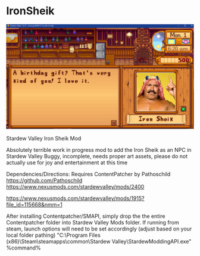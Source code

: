 # IronSheik
![Alt text](https://github.com/RomanceOfTheThreeFumos/IronSheik/blob/main/Screenshot%202024-11-29%20025059.png?raw=true "The SFW Screen Lol")

Stardew Valley Iron Sheik Mod

Absolutely terrible work in progress mod to add the Iron Sheik as an NPC in Stardew Valley
Buggy, incomplete, needs proper art assets, please do not actually use for joy and entertainment at this time

Dependencies/Directions:
Requires ContentPatcher by Pathoschild
https://github.com/Pathoschild
https://www.nexusmods.com/stardewvalley/mods/2400

https://www.nexusmods.com/stardewvalley/mods/1915?file_id=115668&nmm=1

After installing Contentpatcher/SMAPI, simply drop the the entire Contentpatcher folder into Stardew Valley Mods folder. If running from steam, launch options will need to be set accordingly (adjust based on your local folder pathing)
"C:\Program Files (x86)\Steam\steamapps\common\Stardew Valley\StardewModdingAPI.exe" %command%
